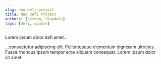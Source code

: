 ```yaml
---
slug: new-defi-project
title: New Defi Project
authors: [ckteam, ckupdate]
tags: [defi, update]
---
```


Lorem ipsum dolor defi amet...

<!-- truncate -->

...consectetur adipiscing elit. Pellentesque elementum dignissim ultricies. Fusce rhoncus ipsum tempor eros aliquam consequat. Lorem ipsum dolor sit amet
